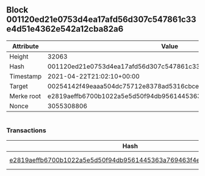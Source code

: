 ## Block 001120ed21e0753d4ea17afd56d307c547861c33e4d51e4362e542a12cba82a6

Attribute | Value
--- | ---
Height | 32063
Hash | 001120ed21e0753d4ea17afd56d307c547861c33e4d51e4362e542a12cba82a6
Timestamp | 2021-04-22T21:02:10+00:00
Target | 00254142f49eaaa504dc75712e8378ad5316cbcead634704b3734b6271167cc4
Merke root | e2819aeffb6700b1022a5e5d50f94db9561445363a769463f4ec069701672144
Nonce | 3055308806

```

```

### Transactions

Hash | Amount
--- | ---
[e2819aeffb6700b1022a5e5d50f94db9561445363a769463f4ec069701672144](e2819aeffb6700b1022a5e5d50f94db9561445363a769463f4ec069701672144.md) | 10.00000000 SKEPTI 
